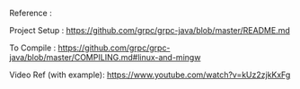 Reference :

Project Setup : https://github.com/grpc/grpc-java/blob/master/README.md

To Compile : https://github.com/grpc/grpc-java/blob/master/COMPILING.md#linux-and-mingw


Video Ref (with example): https://www.youtube.com/watch?v=kUz2zjkKxFg
